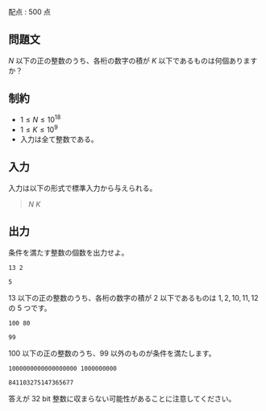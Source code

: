 配点 : $500$ 点

## 問題文

$N$ 以下の正の整数のうち、各桁の数字の積が $K$ 以下であるものは何個ありますか？

## 制約

- $1 \leq N \leq 10^{18}$
- $1 \leq K \leq 10^9$
- 入力は全て整数である。

## 入力

入力は以下の形式で標準入力から与えられる。

> $N$ $K$

## 出力

条件を満たす整数の個数を出力せよ。

```input1
13 2
```

```output1
5
```

$13$ 以下の正の整数のうち、各桁の数字の積が $2$ 以下であるものは $1,2,10,11,12$ の $5$ つです。

```input2
100 80
```

```output2
99
```

$100$ 以下の正の整数のうち、$99$ 以外のものが条件を満たします。

```input3
1000000000000000000 1000000000
```

```output3
841103275147365677
```

答えが $32$ bit 整数に収まらない可能性があることに注意してください。